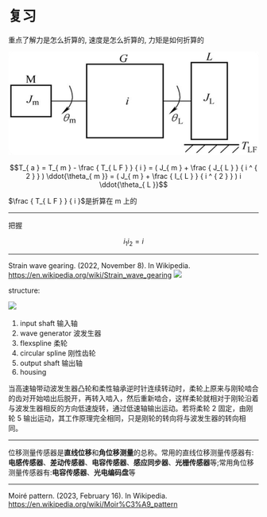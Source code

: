 # 复习

重点了解力是怎么折算的, 速度是怎么折算的, 力矩是如何折算的

![](assets/2023-02-20-20-18-49.png)

$$T_{ a } = T_{ m } - \frac { T_{ L F } } { i } = ( J_{ m } + \frac { J_{ L } } { i ^ { 2 } } ) \ddot{\theta_{ m }} = ( J_{ m } + \frac { I_{ L } } { i ^ { 2 } } ) i \ddot{\theta_{ L }}$$

$\frac { T_{ L F } } { i }$是折算在 m 上的

---

把握

$$i_1 i_2 = i$$

---

Strain wave gearing. (2022, November 8). In Wikipedia. https://en.wikipedia.org/wiki/Strain_wave_gearing
![](https://upload.wikimedia.org/wikipedia/commons/thumb/2/21/HarmonicDriveAni.gif/330px-HarmonicDriveAni.gif)

structure:

![](https://upload.wikimedia.org/wikipedia/commons/thumb/7/73/Harmonic_drive_cross_Legend.svg/330px-Harmonic_drive_cross_Legend.svg.png)

1. input shaft 输入轴
2. wave generator 波发生器
3. flexspline 柔轮
4. circular spline 刚性齿轮
5. output shaft 输出轴
6. housing

当高速轴带动波发生器凸轮和柔性轴承逆时针连续转动时，柔轮上原来与刚轮啮合的齿对开始啮出后脱开，再转入啮入，然后重新啮合，这样柔轮就相对于刚轮沿着与波发生器相反的方向低速旋转，通过低速轴输出运动。若将柔轮 2 固定，由刚轮 5 输出运动，其工作原理完全相同，只是刚轮的转向将与波发生器的转向相同。

---

位移测量传感器是**直线位移**和**角位移测量**的总称。常用的直线位移测量传感器有:**电感传感器**、**差动传感器**、**电容传感器**、**感应同步器**、**光栅传感器**等;常用角位移测量传感器有:**电容传感器**、**光电编码盘**等

---

Moiré pattern. (2023, February 16). In Wikipedia. https://en.wikipedia.org/wiki/Moir%C3%A9_pattern
